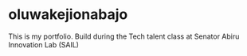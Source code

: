 # oluwakejionabajo
This is my portfolio. Build during the Tech talent class at Senator Abiru Innovation Lab (SAIL)
